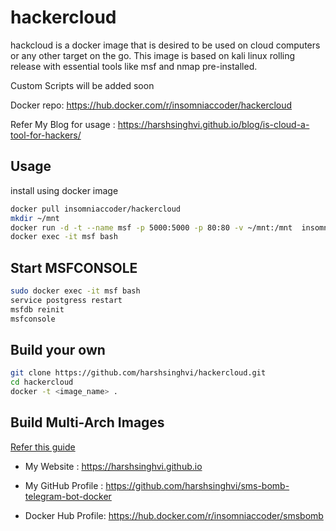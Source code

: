 # hackercloud
hackcloud is a docker image that is desired to be used on cloud computers or any other target on the go.
This image is based on kali linux rolling release with essential tools like msf and nmap pre-installed.

Custom Scripts will be added soon 

Docker repo: https://hub.docker.com/r/insomniaccoder/hackercloud

Refer My Blog for usage : https://harshsinghvi.github.io/blog/is-cloud-a-tool-for-hackers/
## Usage 
install using docker image
```bash
docker pull insomniaccoder/hackercloud
mkdir ~/mnt
docker run -d -t --name msf -p 5000:5000 -p 80:80 -v ~/mnt:/mnt  insomniaccoder/hackercloud
docker exec -it msf bash
```
## Start MSFCONSOLE
```bash 
sudo docker exec -it msf bash
service postgress restart 
msfdb reinit
msfconsole
```
## Build your own 
```bash
git clone https://github.com/harshsinghvi/hackercloud.git
cd hackercloud
docker -t <image_name> .
```
## Build Multi-Arch Images 
<a href="https://mirailabs.io/blog/multiarch-docker-with-buildx/"> Refer this guide </a>


* My Website : https://harshsinghvi.github.io

* My GitHub Profile : https://github.com/harshsinghvi/sms-bomb-telegram-bot-docker

* Docker Hub Profile: https://hub.docker.com/r/insomniaccoder/smsbomb

